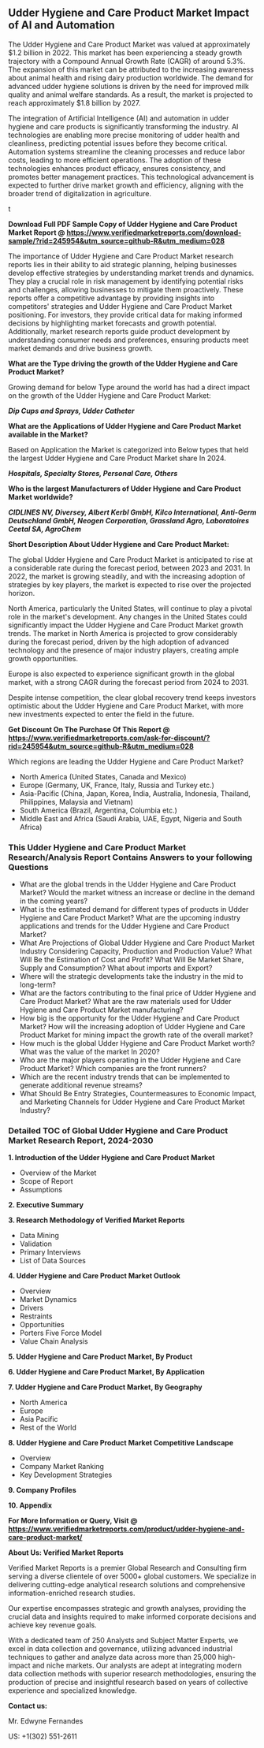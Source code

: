 <h2>Udder Hygiene and Care Product Market Impact of AI and Automation</h2><p>The Udder Hygiene and Care Product Market was valued at approximately $1.2 billion in 2022. This market has been experiencing a steady growth trajectory with a Compound Annual Growth Rate (CAGR) of around 5.3%. The expansion of this market can be attributed to the increasing awareness about animal health and rising dairy production worldwide. The demand for advanced udder hygiene solutions is driven by the need for improved milk quality and animal welfare standards. As a result, the market is projected to reach approximately $1.8 billion by 2027.</p><p>The integration of Artificial Intelligence (AI) and automation in udder hygiene and care products is significantly transforming the industry. AI technologies are enabling more precise monitoring of udder health and cleanliness, predicting potential issues before they become critical. Automation systems streamline the cleaning processes and reduce labor costs, leading to more efficient operations. The adoption of these technologies enhances product efficacy, ensures consistency, and promotes better management practices. This technological advancement is expected to further drive market growth and efficiency, aligning with the broader trend of digitalization in agriculture.</p>t</p><p id="" class=""><strong>Download Full PDF Sample Copy of Udder Hygiene and Care Product Market Report @ <a href="https://www.verifiedmarketreports.com/download-sample/?rid=245954&utm_source=github-R&utm_medium=028" target="_blank">https://www.verifiedmarketreports.com/download-sample/?rid=245954&utm_source=github-R&utm_medium=028</a></strong></p><p>The importance of&nbsp;Udder Hygiene and Care Product Market research reports lies in their ability to aid strategic planning, helping businesses develop effective strategies by understanding market trends and dynamics. They play a crucial role in risk management by identifying potential risks and challenges, allowing businesses to mitigate them proactively. These reports offer a competitive advantage by providing insights into competitors' strategies and Udder Hygiene and Care Product Market positioning. For investors, they provide critical data for making informed decisions by highlighting market forecasts and growth potential. Additionally, market research reports guide product development by understanding consumer needs and preferences, ensuring products meet market demands and drive business growth.</p><p><strong>What are the&nbsp;Type driving the growth of the Udder Hygiene and Care Product Market?</strong></p><p id="" class="">Growing demand for below Type around the world has had a direct impact on the growth of the Udder Hygiene and Care Product Market:</p><em><strong>Dip Cups and Sprays, Udder Catheter</strong></em></p><strong>What are the&nbsp;Applications&nbsp;of Udder Hygiene and Care Product Market available in the Market?</strong></p><p id="" class="">Based on Application the Market is categorized into Below types that held the largest Udder Hygiene and Care Product Market share In 2024.</p><em><strong>Hospitals, Specialty Stores, Personal Care, Others</strong></em></p><strong>Who is the largest Manufacturers of Udder Hygiene and Care Product Market worldwide?</strong></p><p><em><strong>CIDLINES NV, Diversey, Albert Kerbl GmbH, Kilco International, Anti-Germ Deutschland GmbH, Neogen Corporation, Grassland Agro, Laboratoires Ceetal SA, AgroChem</strong></em></p><p id="" class=""><strong>Short Description About Udder Hygiene and Care Product Market:</strong></p><p>The global Udder Hygiene and Care Product Market is anticipated to rise at a considerable rate during the forecast period, between 2023 and 2031. In 2022, the market is growing steadily, and with the increasing adoption of strategies by key players, the market is expected to rise over the projected horizon.</p><p>North America, particularly the United States, will continue to play a pivotal role in the market's development. Any changes in the United States could significantly impact the Udder Hygiene and Care Product Market growth trends. The market in North America is projected to grow considerably during the forecast period, driven by the high adoption of advanced technology and the presence of major industry players, creating ample growth opportunities.</p><p>Europe is also expected to experience significant growth in the global market, with a strong CAGR during the forecast period from 2024 to 2031.</p><p>Despite intense competition, the clear global recovery trend keeps investors optimistic about the Udder Hygiene and Care Product Market, with more new investments expected to enter the field in the future.</p><p id="" class=""><strong>Get Discount On The Purchase Of This Report @ <a href="https://www.verifiedmarketreports.com/ask-for-discount/?rid=245954&utm_source=github-R&utm_medium=028" target="_blank">https://www.verifiedmarketreports.com/ask-for-discount/?rid=245954&utm_source=github-R&utm_medium=028</a></strong></p>Which regions are leading the Udder Hygiene and Care Product Market?</p><ul><li>North America (United States, Canada and Mexico)</li><li>Europe (Germany, UK, France, Italy, Russia and Turkey etc.)</li><li>Asia-Pacific (China, Japan, Korea, India, Australia, Indonesia, Thailand, Philippines, Malaysia and Vietnam)</li><li>South America (Brazil, Argentina, Columbia etc.)</li><li>Middle East and Africa (Saudi Arabia, UAE, Egypt, Nigeria and South Africa)</li></ul><h3 id="" class="">This Udder Hygiene and Care Product Market Research/Analysis Report Contains Answers to your following Questions</h3><ul><li>What are the global trends in the Udder Hygiene and Care Product Market? Would the market witness an increase or decline in the demand in the coming years?</li><li>What is the estimated demand for different types of products in Udder Hygiene and Care Product Market? What are the upcoming industry applications and trends for the Udder Hygiene and Care Product Market?</li><li>What Are Projections of Global Udder Hygiene and Care Product Market Industry Considering Capacity, Production and Production Value? What Will Be the Estimation of Cost and Profit? What Will Be Market Share, Supply and Consumption? What about imports and Export?</li><li>Where will the strategic developments take the industry in the mid to long-term?</li><li>What are the factors contributing to the final price of Udder Hygiene and Care Product Market? What are the raw materials used for Udder Hygiene and Care Product Market manufacturing?</li><li>How big is the opportunity for the Udder Hygiene and Care Product Market? How will the increasing adoption of Udder Hygiene and Care Product Market for mining impact the growth rate of the overall market?</li><li>How much is the global Udder Hygiene and Care Product Market worth? What was the value of the market In 2020?</li><li>Who are the major players operating in the Udder Hygiene and Care Product Market? Which companies are the front runners?</li><li>Which are the recent industry trends that can be implemented to generate additional revenue streams?</li><li>What Should Be Entry Strategies, Countermeasures to Economic Impact, and Marketing Channels for Udder Hygiene and Care Product Market Industry?</li></ul><h3 id="" class="">Detailed TOC of Global Udder Hygiene and Care Product Market Research Report, 2024-2030</h3><p id="" class=""><strong>1. Introduction of the Udder Hygiene and Care Product Market</strong></p><ul><li>Overview of the Market</li><li>Scope of Report</li><li>Assumptions</li></ul><p id="" class=""><strong>2. Executive Summary</strong></p><p id="" class=""><strong>3. Research Methodology of Verified Market Reports</strong></p><ul><li>Data Mining</li><li>Validation</li><li>Primary Interviews</li><li>List of Data Sources</li></ul><p id="" class=""><strong>4. Udder Hygiene and Care Product Market Outlook</strong></p><ul><li>Overview</li><li>Market Dynamics</li><li>Drivers</li><li>Restraints</li><li>Opportunities</li><li>Porters Five Force Model</li><li>Value Chain Analysis</li></ul><p id="" class=""><strong>5. Udder Hygiene and Care Product Market, By Product</strong></p><p id="" class=""><strong>6. Udder Hygiene and Care Product Market, By Application</strong></p><p id="" class=""><strong>7. Udder Hygiene and Care Product Market, By Geography</strong></p><ul><li>North America</li><li>Europe</li><li>Asia Pacific</li><li>Rest of the World</li></ul><p id="" class=""><strong>8. Udder Hygiene and Care Product Market Competitive Landscape</strong></p><ul><li>Overview</li><li>Company Market Ranking</li><li>Key Development Strategies</li></ul><p id="" class=""><strong>9. Company Profiles</strong></p><p id="" class=""><strong>10. Appendix</strong></p><p id="" class=""><strong>For More Information or Query, Visit @ <a href="https://www.verifiedmarketreports.com/product/udder-hygiene-and-care-product-market/" target="_blank">https://www.verifiedmarketreports.com/product/udder-hygiene-and-care-product-market/</a></strong></p><p id="" class=""><strong>About Us: Verified Market Reports</strong></p><p id="" class="">Verified Market Reports is a premier Global Research and Consulting firm serving a diverse clientele of over 5000+ global customers. We specialize in delivering cutting-edge analytical research solutions and comprehensive information-enriched research studies.</p><p id="" class="">Our expertise encompasses strategic and growth analyses, providing the crucial data and insights required to make informed corporate decisions and achieve key revenue goals.</p><p id="" class="">With a dedicated team of 250 Analysts and Subject Matter Experts, we excel in data collection and governance, utilizing advanced industrial techniques to gather and analyze data across more than 25,000 high-impact and niche markets. Our analysts are adept at integrating modern data collection methods with superior research methodologies, ensuring the production of precise and insightful research based on years of collective experience and specialized knowledge.</p><p id="" class=""><strong>Contact us:</strong></p><p id="" class="">Mr. Edwyne Fernandes</p><p id="" class="">US: +1(302) 551-2611</p>
